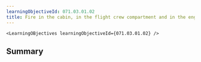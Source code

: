 ```yaml
---
learningObjectiveId: 071.03.01.02
title: Fire in the cabin, in the flight crew compartment and in the engine(s)
---
```


```tsx eval
<LearningOBjectives learningObjectiveId={071.03.01.02} />
```

## Summary
